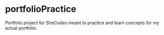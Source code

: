 # portfolioPractice

Portfolio project for SheCodes meant to practice and learn concepts for my actual portfolio.
